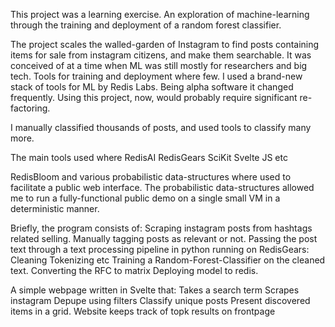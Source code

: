 This project was a learning exercise. An exploration of machine-learning through the training and deployment of a random forest classifier.

The project scales the walled-garden of Instagram to find posts containing items for sale from instagram citizens, and make them searchable. It was conceived of at a time when ML was still mostly for researchers and big tech. Tools for training and deployment where few. I used a brand-new stack of tools for ML by Redis Labs. Being alpha software it changed frequently. Using this project, now, would probably require significant re-factoring. 

I manually classified thousands of posts, and used tools to classify many more.

The main tools used where
RedisAI
RedisGears
SciKit
Svelte JS
etc

RedisBloom and various probabilistic data-structures where used to facilitate a public web interface. The probabilistic data-structures allowed me to run a fully-functional public demo on a single small VM in a deterministic manner.

Briefly, the program consists of:
  Scraping instagram posts from hashtags related selling.
  Manually tagging posts as relevant or not.
  Passing the post text through a text processing pipeline in python running on RedisGears:
   Cleaning
   Tokenizing
   etc
  Training a Random-Forest-Classifier on the cleaned text.
  Converting the RFC to matrix
  Deploying model to redis.

A simple webpage written in Svelte that:
  Takes a search term 
  Scrapes instagram
  Depupe using filters
  Classify unique posts
  Present discovered items in a grid.
  Website keeps track of topk results on frontpage

